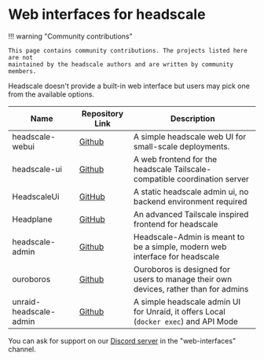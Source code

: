 # Web interfaces for headscale

!!! warning "Community contributions"

    This page contains community contributions. The projects listed here are not
    maintained by the headscale authors and are written by community members.

Headscale doesn't provide a built-in web interface but users may pick one from the available options.

| Name                   | Repository Link                                            | Description                                                                          |
| ---------------------- | ---------------------------------------------------------- | ------------------------------------------------------------------------------------ |
| headscale-webui        | [Github](https://github.com/ifargle/headscale-webui)       | A simple headscale web UI for small-scale deployments.                               |
| headscale-ui           | [Github](https://github.com/gurucomputing/headscale-ui)    | A web frontend for the headscale Tailscale-compatible coordination server            |
| HeadscaleUi            | [GitHub](https://github.com/simcu/headscale-ui)            | A static headscale admin ui, no backend environment required                         |
| Headplane              | [GitHub](https://github.com/tale/headplane)                | An advanced Tailscale inspired frontend for headscale                                |
| headscale-admin        | [Github](https://github.com/GoodiesHQ/headscale-admin)     | Headscale-Admin is meant to be a simple, modern web interface for headscale          |
| ouroboros              | [Github](https://github.com/yellowsink/ouroboros)          | Ouroboros is designed for users to manage their own devices, rather than for admins  |
| unraid-headscale-admin | [Github](https://github.com/ich777/unraid-headscale-admin) | A simple headscale admin UI for Unraid, it offers Local (`docker exec`) and API Mode |

You can ask for support on our [Discord server](https://discord.gg/c84AZQhmpx) in the "web-interfaces" channel.
